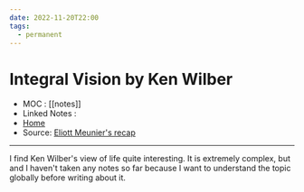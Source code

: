 ```yaml
---
date: 2022-11-20T22:00
tags:
  - permanent
---
```

# Integral Vision by Ken Wilber
- MOC : [[notes]]
- Linked Notes : 
- [Home](https://misudashi.ga/)
- Source: [Eliott Meunier's recap](https://eliottmeunier.com/integral/)
----------
I find Ken Wilber's view of life quite interesting. It is extremely complex, but and I haven't taken any notes so far because I want to understand the topic globally before writing about it.